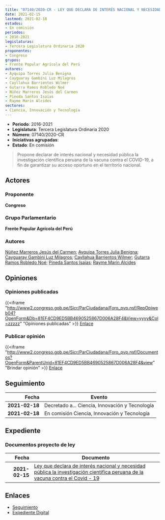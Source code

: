 ```yaml
---
title: "07140/2020-CR - LEY QUE DECLARA DE INTERÉS NACIONAL Y NECESIDAD PÚBLICA LA INVESTIGACIÓN CIENTÍFICA PERUANA DE LA VACUNA CONTRA EL COVID-19"
date: 2021-02-15
lastmod: 2021-02-18
estados:
- En comisión
periodos:
- 2016-2021
legislaturas:
- Tercera Legislatura Ordinaria 2020
proponentes:
- Congreso
grupos:
- Frente Popular Agrícola del Perú
autores:
- Ayquipa Torres Julia Benigna
- Cayguaray Gambini Luz Milagros
- Cayllahua Barrientos Wilmer
- Gutarra Ramos Robledo Noé
- Núñez Marreros Jesús del Carmen
- Pineda Santos Isaías
- Rayme Marín Alcides
sectores:
- Ciencia, Innovación y Tecnología
---
```

- **Periodo**: 2016-2021
- **Legislatura**: Tercera Legislatura Ordinaria 2020
- **Número**: 07140/2020-CR
- **Iniciativas agrupadas**: 
- **Estado**: En comisión

> Propone declarar de interés nacional y necesidad pública la investigación científica peruana de la vacuna contra el COVID-19, a fin de garantizar su acceso oportuno en el territorio nacional.


## Actores

### Proponente

**Congreso**

### Grupo Parlamentario

**Frente Popular Agrícola del Perú**

### Autores

[Núñez Marreros Jesús del Carmen](mailto:mailto:jnunez@congreso.gob.pe); [Ayquipa Torres Julia Benigna](mailto:mailto:jayquipa@congreso.gob.pe); [Cayguaray Gambini Luz Milagros](mailto:mailto:lcayguaray@congreso.gob.pe); [Cayllahua Barrientos Wilmer](mailto:mailto:wcayllahua@congreso.gob.pe); [Gutarra Ramos Robledo Noé](mailto:mailto:rgutarra@congreso.gob.pe); [Pineda Santos Isaías](mailto:mailto:ipineda@congreso.gob.pe); [Rayme Marín Alcides](mailto:mailto:arayme@congreso.gob.pe)

## Opiniones

### Opiniones publicadas

{{<iframe "http://www2.congreso.gob.pe/Sicr/ParCiudadana/Foro_pvp.nsf/RepOpiweb04?OpenForm&Db=81EF4CD9ED5BB4690525867D006A28F4&View=yyyy&Col=zzzzz" "Opiniones publicadas" >}}
[Enlace](http://www2.congreso.gob.pe/Sicr/ParCiudadana/Foro_pvp.nsf/RepOpiweb04?OpenForm&Db=81EF4CD9ED5BB4690525867D006A28F4&View=yyyy&Col=zzzzz)

### Publicar opinión

{{<iframe "http://www2.congreso.gob.pe/Sicr/ParCiudadana/Foro_pvp.nsf/Documentos?OpenForm&ParentUnid=81EF4CD9ED5BB4690525867D006A28F4&view" "Brindar opinión" >}}
[Enlace](http://www2.congreso.gob.pe/Sicr/ParCiudadana/Foro_pvp.nsf/Documentos?OpenForm&ParentUnid=81EF4CD9ED5BB4690525867D006A28F4&view)


## Seguimiento

| Fecha | Evento |
|------:|--------|
| **2021-02-18** | Decretado a... Ciencia, Innovación y Tecnología |
| **2021-02-18** | En comisión Ciencia, Innovación y Tecnología |

## Expediente

### Documentos proyecto de ley

| Fecha | Documento |
|------:|-----------|
| **2021-02-15** | [Ley que declara de interés nacional y necesidad pública la investigación cientifíca peruana de la vacuna contra el Covid - 19](http://www.leyes.congreso.gob.pe/Documentos/2016_2021/Proyectos_de_Ley_y_de_Resoluciones_Legislativas/PL07140-20210215.pdf) |

## Enlaces

- [Seguimiento](http://www2.congreso.gob.pe/Sicr/TraDocEstProc/CLProLey2016.nsf/f7fff46988ca05b1052578e100829cc7/b5b567612c6c9a200525867d00722362?OpenDocument)
- [Expediente Digital](http://www2.congreso.gob.pe/Sicr/TraDocEstProc/Expvirt_2011.nsf/visbusqptramdoc1621/07140?opendocument)


